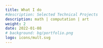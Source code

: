 ```yaml
---
title: What I do
#description: Selected Technical Projects
description: math | computation | art
weight: 2
date: 2022-01-08
# background: bg/portfolio.png
logo: icons/mult.svg
---
```

